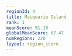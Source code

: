 ```yaml
---
regionId: 4
title: Macquarie Island
rank: 1
meanScore: 91.18
globalMeanScore: 67.47
numRegions: 220
layout: region_score
---
```

